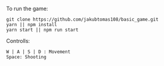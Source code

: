 To run the game:

```
git clone https://github.com/jakubtomas108/basic_game.git
yarn || npm install
yarn start || npm run start
```

Controlls: 

```
W | A | S | D : Movement
Space: Shooting
```